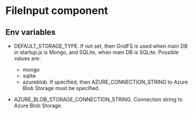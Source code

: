 # FileInput component

## Env variables

- DEFAULT_STORAGE_TYPE. If not set, then GridFS is used when main DB in startup.js is Mongo, and SQLite, when main DB is SQLite. Possible values are:
    - mongo
    - sqlite
    - azureblob. If specified, then AZURE_CONNECTION_STRING to Azure Blob Storage must be specified.

- AZURE_BLOB_STORAGE_CONNECTION_STRING. Connection string to Azure Blob Storage.
